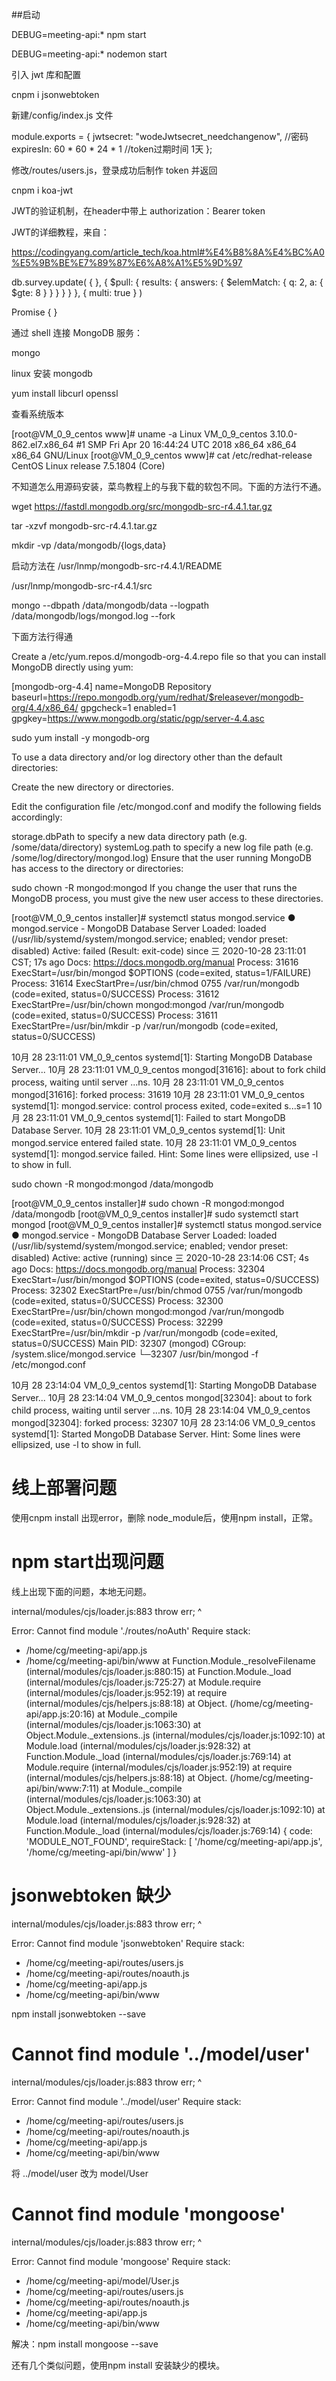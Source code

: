##启动

DEBUG=meeting-api:* npm start

DEBUG=meeting-api:*  nodemon start

引入 jwt 库和配置

cnpm i jsonwebtoken

新建/config/index.js 文件

module.exports = {
  jwtsecret: "wodeJwtsecret_needchangenow", //密码
  expiresIn: 60 * 60 * 24 * 1 //token过期时间 1天
};

修改/routes/users.js，登录成功后制作 token 并返回

cnpm i koa-jwt

JWT的验证机制，在header中带上 authorization：Bearer token

JWT的详细教程，来自：

https://codingyang.com/article_tech/koa.html#%E4%B8%8A%E4%BC%A0%E5%9B%BE%E7%89%87%E6%A8%A1%E5%9D%97

db.survey.update(
  { },
  { $pull: { results: { answers: { $elemMatch: { q: 2, a: { $gte: 8 } } } } } },
  { multi: true }
)


Promise { <pending> }


通过 shell 连接 MongoDB 服务：

mongo

linux 安装 mongodb

yum install libcurl openssl

查看系统版本

[root@VM_0_9_centos www]# uname -a
Linux VM_0_9_centos 3.10.0-862.el7.x86_64 #1 SMP Fri Apr 20 16:44:24 UTC 2018 x86_64 x86_64 x86_64 GNU/Linux
[root@VM_0_9_centos www]# cat /etc/redhat-release
CentOS Linux release 7.5.1804 (Core)


不知道怎么用源码安装，菜鸟教程上的与我下载的软包不同。下面的方法行不通。

wget https://fastdl.mongodb.org/src/mongodb-src-r4.4.1.tar.gz

tar -xzvf mongodb-src-r4.4.1.tar.gz

mkdir -vp /data/mongodb/{logs,data}

启动方法在 /usr/lnmp/mongodb-src-r4.4.1/README

/usr/lnmp/mongodb-src-r4.4.1/src

mongo --dbpath /data/mongodb/data --logpath /data/mongodb/logs/mongod.log --fork

下面方法行得通

Create a /etc/yum.repos.d/mongodb-org-4.4.repo file so that you can install MongoDB directly using yum:

[mongodb-org-4.4]
name=MongoDB Repository
baseurl=https://repo.mongodb.org/yum/redhat/$releasever/mongodb-org/4.4/x86_64/
gpgcheck=1
enabled=1
gpgkey=https://www.mongodb.org/static/pgp/server-4.4.asc

sudo yum install -y mongodb-org

To use a data directory and/or log directory other than the default directories:

Create the new directory or directories.

Edit the configuration file /etc/mongod.conf and modify the following fields accordingly:

storage.dbPath to specify a new data directory path (e.g. /some/data/directory)
systemLog.path to specify a new log file path (e.g. /some/log/directory/mongod.log)
Ensure that the user running MongoDB has access to the directory or directories:

sudo chown -R mongod:mongod <directory>
If you change the user that runs the MongoDB process, you must give the new user access to these directories.


[root@VM_0_9_centos installer]# systemctl status mongod.service
● mongod.service - MongoDB Database Server
   Loaded: loaded (/usr/lib/systemd/system/mongod.service; enabled; vendor preset: disabled)
   Active: failed (Result: exit-code) since 三 2020-10-28 23:11:01 CST; 17s ago
     Docs: https://docs.mongodb.org/manual
  Process: 31616 ExecStart=/usr/bin/mongod $OPTIONS (code=exited, status=1/FAILURE)
  Process: 31614 ExecStartPre=/usr/bin/chmod 0755 /var/run/mongodb (code=exited, status=0/SUCCESS)
  Process: 31612 ExecStartPre=/usr/bin/chown mongod:mongod /var/run/mongodb (code=exited, status=0/SUCCESS)
  Process: 31611 ExecStartPre=/usr/bin/mkdir -p /var/run/mongodb (code=exited, status=0/SUCCESS)

10月 28 23:11:01 VM_0_9_centos systemd[1]: Starting MongoDB Database Server...
10月 28 23:11:01 VM_0_9_centos mongod[31616]: about to fork child process, waiting until server ...ns.
10月 28 23:11:01 VM_0_9_centos mongod[31616]: forked process: 31619
10月 28 23:11:01 VM_0_9_centos systemd[1]: mongod.service: control process exited, code=exited s...s=1
10月 28 23:11:01 VM_0_9_centos systemd[1]: Failed to start MongoDB Database Server.
10月 28 23:11:01 VM_0_9_centos systemd[1]: Unit mongod.service entered failed state.
10月 28 23:11:01 VM_0_9_centos systemd[1]: mongod.service failed.
Hint: Some lines were ellipsized, use -l to show in full.

sudo chown -R mongod:mongod /data/mongodb

[root@VM_0_9_centos installer]# sudo chown -R mongod:mongod /data/mongodb
[root@VM_0_9_centos installer]# sudo systemctl start mongod
[root@VM_0_9_centos installer]# systemctl status mongod.service
● mongod.service - MongoDB Database Server
   Loaded: loaded (/usr/lib/systemd/system/mongod.service; enabled; vendor preset: disabled)
   Active: active (running) since 三 2020-10-28 23:14:06 CST; 4s ago
     Docs: https://docs.mongodb.org/manual
  Process: 32304 ExecStart=/usr/bin/mongod $OPTIONS (code=exited, status=0/SUCCESS)
  Process: 32302 ExecStartPre=/usr/bin/chmod 0755 /var/run/mongodb (code=exited, status=0/SUCCESS)
  Process: 32300 ExecStartPre=/usr/bin/chown mongod:mongod /var/run/mongodb (code=exited, status=0/SUCCESS)
  Process: 32299 ExecStartPre=/usr/bin/mkdir -p /var/run/mongodb (code=exited, status=0/SUCCESS)
 Main PID: 32307 (mongod)
   CGroup: /system.slice/mongod.service
           └─32307 /usr/bin/mongod -f /etc/mongod.conf

10月 28 23:14:04 VM_0_9_centos systemd[1]: Starting MongoDB Database Server...
10月 28 23:14:04 VM_0_9_centos mongod[32304]: about to fork child process, waiting until server ...ns.
10月 28 23:14:04 VM_0_9_centos mongod[32304]: forked process: 32307
10月 28 23:14:06 VM_0_9_centos systemd[1]: Started MongoDB Database Server.
Hint: Some lines were ellipsized, use -l to show in full.

线上部署问题
==================

使用cnpm install 出现error，删除 node_module后，使用npm install，正常。

npm start出现问题
====================================

线上出现下面的问题，本地无问题。

internal/modules/cjs/loader.js:883
  throw err;
  ^

Error: Cannot find module './routes/noAuth'
Require stack:
- /home/cg/meeting-api/app.js
- /home/cg/meeting-api/bin/www
    at Function.Module._resolveFilename (internal/modules/cjs/loader.js:880:15)
    at Function.Module._load (internal/modules/cjs/loader.js:725:27)
    at Module.require (internal/modules/cjs/loader.js:952:19)
    at require (internal/modules/cjs/helpers.js:88:18)
    at Object.<anonymous> (/home/cg/meeting-api/app.js:20:16)
    at Module._compile (internal/modules/cjs/loader.js:1063:30)
    at Object.Module._extensions..js (internal/modules/cjs/loader.js:1092:10)
    at Module.load (internal/modules/cjs/loader.js:928:32)
    at Function.Module._load (internal/modules/cjs/loader.js:769:14)
    at Module.require (internal/modules/cjs/loader.js:952:19)
    at require (internal/modules/cjs/helpers.js:88:18)
    at Object.<anonymous> (/home/cg/meeting-api/bin/www:7:11)
    at Module._compile (internal/modules/cjs/loader.js:1063:30)
    at Object.Module._extensions..js (internal/modules/cjs/loader.js:1092:10)
    at Module.load (internal/modules/cjs/loader.js:928:32)
    at Function.Module._load (internal/modules/cjs/loader.js:769:14) {
  code: 'MODULE_NOT_FOUND',
  requireStack: [ '/home/cg/meeting-api/app.js', '/home/cg/meeting-api/bin/www' ]
}

jsonwebtoken 缺少
=====================
internal/modules/cjs/loader.js:883
  throw err;
  ^

Error: Cannot find module 'jsonwebtoken'
Require stack:
- /home/cg/meeting-api/routes/users.js
- /home/cg/meeting-api/routes/noauth.js
- /home/cg/meeting-api/app.js
- /home/cg/meeting-api/bin/www

npm install jsonwebtoken --save

Cannot find module '../model/user'
==========================================

internal/modules/cjs/loader.js:883
  throw err;
  ^

Error: Cannot find module '../model/user'
Require stack:
- /home/cg/meeting-api/routes/users.js
- /home/cg/meeting-api/routes/noauth.js
- /home/cg/meeting-api/app.js
- /home/cg/meeting-api/bin/www

将 ../model/user 改为 model/User

Cannot find module 'mongoose'
==========================================

internal/modules/cjs/loader.js:883
  throw err;
  ^

Error: Cannot find module 'mongoose'
Require stack:
- /home/cg/meeting-api/model/User.js
- /home/cg/meeting-api/routes/users.js
- /home/cg/meeting-api/routes/noauth.js
- /home/cg/meeting-api/app.js
- /home/cg/meeting-api/bin/www

解决：npm install mongoose --save

还有几个类似问题，使用npm install 安装缺少的模块。

